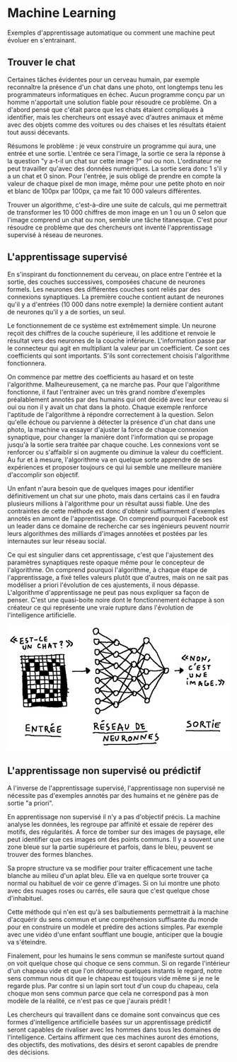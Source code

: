 Machine Learning
================

Exemples d'apprentissage automatique ou comment une machine peut évoluer en s'entrainant.

Trouver le chat
----------------

Certaines tâches évidentes pour un cerveau humain, par exemple reconnaître la présence d'un chat dans une photo, ont longtemps tenu les programmateurs informatiques en échec. Aucun programme conçu par un homme n'apportait une solution fiable pour résoudre ce problème. On a d'abord pensé que c'était parce que les chats étaient compliqués à identifier, mais les chercheurs ont essayé avec d'autres animaux et même avec des objets comme des voitures ou des chaises et les résultats étaient tout aussi décevants.

Résumons le problème : je veux construire un programme qui aura, une entrée et une sortie. L'entrée ce sera l'image, la sortie ce sera la réponse à la question "y a-t-il un chat sur cette image ?" oui ou non. L'ordinateur ne peut travailler qu'avec des données numériques. La sortie sera donc 1 s'il  y a un chat et 0 sinon. Pour l'entrée, je suis obligé de prendre en compte la valeur de chaque pixel de mon image, même pour une petite photo en noir et blanc de 100px par 100px, ça me fait 10 000 valeurs différentes.

Trouver un algorithme, c'est-à-dire une suite de calculs, qui me permettrait de transformer les 10 000 chiffres de mon image en un 1 ou un 0 selon que l'image comprend un chat ou non, semble une tâche titanesque. C'est pour résoudre ce problème que des chercheurs ont inventé l'apprentissage supervisé à réseau de neurones.

L'apprentissage supervisé
-------------------------

En s'inspirant du fonctionnement du cerveau, on place entre l'entrée et la sortie, des couches successives, composées chacune de neurones formels. Les neurones des différentes couches sont reliés par des connexions synaptiques. La première couche contient autant de neurones qu'il y a d'entrées (10 000 dans notre exemple) la dernière contient autant de neurones qu'il y a de sorties, un seul.

Le fonctionnement de ce système est extrêmement simple. Un neurone reçoit des chiffres de la couche supérieure, il les additione et renvoie le résultat vers des neurones de la couche inférieure. L'information passe par le connecteur qui agit en multipliant la valeur par un coefficient. Ce sont ces coefficients qui sont importants. S'ils sont correctement choisis l'algorithme fonctionnera.

On commence par mettre des coefficients au hasard et on teste l'algorithme. Malheureusement, ça ne marche pas. Pour que l'algorithme fonctionne, il faut l'entrainer avec un très grand nombre d'exemples préalablement annotés par des humains qui ont décidé avec leur cerveau si oui ou non il y avait un chat dans la photo. Chaque exemple renforce l'aptitude de l'algorithme à répondre correctement à la question. Selon qu'elle échoue ou parvienne à détecter la présence d'un chat dans une photo, la machine va essayer d'ajuster la force de chaque connexion synaptique, pour changer la manière dont l'information qui se propage jusqu'à la sortie sera traitée par chaque couche. Les connexions vont se renforcer ou s'affaiblir si on augmente ou diminue la valeur du coefficient. Au fur et à mesure, l'algorithme va en quelque sorte apprendre de ses expériences et proposer toujours ce qui lui semble une meilleure manière d'accomplir son objectif.

Un enfant n'aura besoin que de quelques images pour identifier définitivement un chat sur une photo, mais dans certains cas il en faudra plusieurs millions à l'algorithme pour un résultat aussi fiable. Une des contraintes de cette méthode est donc d'obtenir suffisamment d'exemples annotés en amont de l'apprentissage. On comprend pourquoi Facebook est un leader dans ce domaine de recherche car ses ingénieurs peuvent nourrir leurs algorithmes des milliards d'images annotées et postées par les internautes sur leur réseau social.

Ce qui est singulier dans cet apprentissage, c'est que l'ajustement des paramètres synaptiques reste opaque même pour le concepteur de l'algorithme. On comprend pourquoi l'algorithme, à chaque étape de l'apprentissage, a fixé telles valeurs plutôt que d'autres, mais on ne sait pas modéliser a priori l'évolution de ces ajustements, il nous dépasse. L'algorithme d'apprentissage ne peut pas nous expliquer sa façon de penser. C'est une quasi-boite noire dont le fonctionnement échappe à son créateur ce qui représente une vraie rupture dans l'évolution de l'intelligence artificielle.

![](../../ressources/dessin13.png)

L'apprentissage non supervisé ou prédictif
------------------------------------------

A l'inverse de l'apprentissage supervisé, l'apprentissage non supervisé ne nécessite pas d'exemples annotés par des humains et ne génère pas de sortie "a priori".

En apprentissage non supervisé il n'y a pas d'objectif précis. La machine analyse les données, les regroupe par affinité et essaie de repérer des motifs, des régularités. A force de tomber sur des images de paysage, elle peut identifier que ces images ont des points communs. Il y a souvent une zone bleue sur la partie supérieure et parfois, dans le bleu, peuvent se trouver des formes blanches.

Sa propre structure va se modifier pour traiter efficacement une tache blanche au milieu d'un aplat bleu. Elle va en quelque sorte trouver ça normal ou habituel de voir ce genre d'images. Si on lui montre une photo avec des nuages roses ou carrés, elle saura que c'est quelque chose d'inhabituel.

Cette méthode qui n'en est qu'à ses balbutiements permettrait à la machine d'acquérir du sens commun et une compréhension suffisante du monde pour en construire un modèle et prédire des actions simples. Par exemple avec une vidéo d'une enfant soufflant une bougie, anticiper que la bougie va s'éteindre.

Finalement, pour les humains le sens commun se manifeste surtout quand on voit quelque chose qui choque ce sens commun. Si on regarde l'intérieur d'un chapeau vide et que l'on détourne quelques instants le regard, notre sens commun nous dit que le chapeau est toujours vide même si je ne le regarde plus. Par contre si un lapin sort tout d'un coup du chapeau, cela choque mon sens commun parce que cela ne correspond pas à mon modèle de la réalité, ce n'est pas ce que j'aurais prédit !

Les  chercheurs qui travaillent dans ce domaine sont convaincus que ces  formes d'intelligence artificielle basées sur un apprentissage  prédictif seront capables de rivaliser avec les hommes dans tous les domaines de l'intelligence. Certains affirment que ces machines auront des émotions, des objectifs, des motivations, des désirs et seront capables de prendre des décisions.
